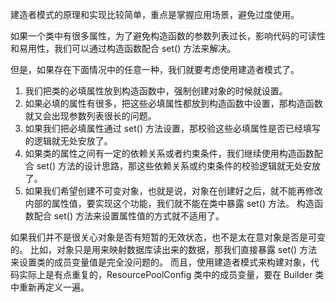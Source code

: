 建造者模式的原理和实现比较简单，重点是掌握应用场景，避免过度使用。 

如果一个类中有很多属性，为了避免构造函数的参数列表过长，影响代码的可读性和易用性，我们可以通过构造函数配合 set() 方法来解决。

但是，如果存在下面情况中的任意一种，我们就要考虑使用建造者模式了。
1. 我们把类的必填属性放到构造函数中，强制创建对象的时候就设置。
2. 如果必填的属性有很多，把这些必填属性都放到构造函数中设置，那构造函数就又会出现参数列表很长的问题。
3. 如果我们把必填属性通过 set() 方法设置，那校验这些必填属性是否已经填写的逻辑就无处安放了。
4. 如果类的属性之间有一定的依赖关系或者约束条件，我们继续使用构造函数配合 set() 方法的设计思路，那这些依赖关系或约束条件的校验逻辑就无处安放了。
5. 如果我们希望创建不可变对象，也就是说，对象在创建好之后，就不能再修改内部的属性值，要实现这个功能，我们就不能在类中暴露 set() 方法。 构造函数配合 set() 方法来设置属性值的方式就不适用了。

如果我们并不是很关心对象是否有短暂的无效状态，也不是太在意对象是否是可变的。
比如，对象只是用来映射数据库读出来的数据，那我们直接暴露 set() 方法来设置类的成员变量值是完全没问题的。
而且，使用建造者模式来构建对象，代码实际上是有点重复的，ResourcePoolConfig 类中的成员变量，要在 Builder 类中重新再定义一遍。
